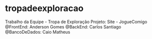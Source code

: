 # tropadeexploracao
Trabalho da Equipe - Tropa de Exploração
Projeto: Site - JogueComigo
@FrontEnd: Anderson Gomes
@BackEnd: Carlos Santiago
@BancoDeDados: Caio Matheus
